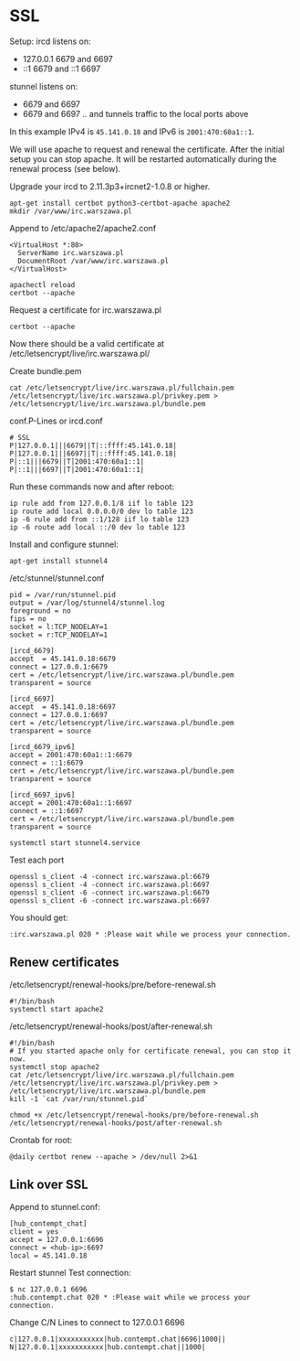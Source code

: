 # SSL
Setup:
ircd listens on:
* 127.0.0.1 6679 and 6697
* ::1 6679 and ::1 6697

stunnel listens on:
* <your-external-ipv4> 6679 and 6697
* <your-external-ipv6> 6679 and 6697
.. and tunnels traffic to the local ports above

In this example IPv4 is `45.141.0.18` and IPv6 is `2001:470:60a1::1`.

We will use apache to request and renewal the certificate. After the initial setup you can stop apache. It will be restarted automatically during the renewal process (see below).

Upgrade your ircd to 2.11.3p3+ircnet2-1.0.8 or higher.

```
apt-get install certbot python3-certbot-apache apache2
mkdir /var/www/irc.warszawa.pl
```

Append to /etc/apache2/apache2.conf
```
<VirtualHost *:80>
  ServerName irc.warszawa.pl
  DocumentRoot /var/www/irc.warszawa.pl
</VirtualHost>
```

```
apachectl reload
certbot --apache
```

Request a certificate for irc.warszawa.pl
```
certbot --apache
```

Now there should be a valid certificate at /etc/letsencrypt/live/irc.warszawa.pl/

Create bundle.pem
```
cat /etc/letsencrypt/live/irc.warszawa.pl/fullchain.pem /etc/letsencrypt/live/irc.warszawa.pl/privkey.pem > /etc/letsencrypt/live/irc.warszawa.pl/bundle.pem 
```

conf.P-Lines or ircd.conf
```
# SSL
P|127.0.0.1|||6679||T|::ffff:45.141.0.18|
P|127.0.0.1|||6697||T|::ffff:45.141.0.18|
P|::1|||6679||T|2001:470:60a1::1|
P|::1|||6697||T|2001:470:60a1::1|
```

Run these commands now and after reboot:
```
ip rule add from 127.0.0.1/8 iif lo table 123
ip route add local 0.0.0.0/0 dev lo table 123
ip -6 rule add from ::1/128 iif lo table 123
ip -6 route add local ::/0 dev lo table 123
```



Install and configure stunnel:
```
apt-get install stunnel4
```

/etc/stunnel/stunnel.conf
```
pid = /var/run/stunnel.pid
output = /var/log/stunnel4/stunnel.log
foreground = no
fips = no
socket = l:TCP_NODELAY=1
socket = r:TCP_NODELAY=1

[ircd_6679]
accept  = 45.141.0.18:6679
connect = 127.0.0.1:6679
cert = /etc/letsencrypt/live/irc.warszawa.pl/bundle.pem
transparent = source

[ircd_6697]
accept  = 45.141.0.18:6697
connect = 127.0.0.1:6697
cert = /etc/letsencrypt/live/irc.warszawa.pl/bundle.pem
transparent = source

[ircd_6679_ipv6]
accept = 2001:470:60a1::1:6679
connect = ::1:6679
cert = /etc/letsencrypt/live/irc.warszawa.pl/bundle.pem
transparent = source

[ircd_6697_ipv6]
accept = 2001:470:60a1::1:6697
connect = ::1:6697
cert = /etc/letsencrypt/live/irc.warszawa.pl/bundle.pem
transparent = source
```

```
systemctl start stunnel4.service
```

Test each port
```
openssl s_client -4 -connect irc.warszawa.pl:6679
openssl s_client -4 -connect irc.warszawa.pl:6697
openssl s_client -6 -connect irc.warszawa.pl:6679
openssl s_client -6 -connect irc.warszawa.pl:6697
```
You should get:
```
:irc.warszawa.pl 020 * :Please wait while we process your connection.
```

## Renew certificates
/etc/letsencrypt/renewal-hooks/pre/before-renewal.sh
```
#!/bin/bash
systemctl start apache2
```

/etc/letsencrypt/renewal-hooks/post/after-renewal.sh
```
#!/bin/bash
# If you started apache only for certificate renewal, you can stop it now.
systemctl stop apache2
cat /etc/letsencrypt/live/irc.warszawa.pl/fullchain.pem /etc/letsencrypt/live/irc.warszawa.pl/privkey.pem > /etc/letsencrypt/live/irc.warszawa.pl/bundle.pem
kill -1 `cat /var/run/stunnel.pid`
```

```
chmod +x /etc/letsencrypt/renewal-hooks/pre/before-renewal.sh /etc/letsencrypt/renewal-hooks/post/after-renewal.sh
```

Crontab for root:
```
@daily certbot renew --apache > /dev/null 2>&1
```

## Link over SSL
Append to stunnel.conf:
```
[hub_contempt_chat]
client = yes
accept = 127.0.0.1:6696
connect = <hub-ip>:6697
local = 45.141.0.18
```

Restart stunnel
Test connection:
```
$ nc 127.0.0.1 6696
:hub.contempt.chat 020 * :Please wait while we process your connection.
```

Change C/N Lines to connect to 127.0.0.1 6696
```
c|127.0.0.1|xxxxxxxxxxx|hub.contempt.chat|6696|1000||
N|127.0.0.1|xxxxxxxxxxx|hub.contempt.chat||1000|

```
